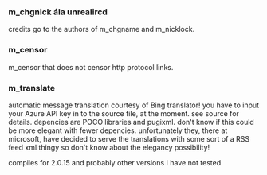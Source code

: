 ### m_chgnick ála unrealircd

credits go to the authors of m_chgname and m_nicklock.

### m_censor
m_censor that does not censor http protocol links.

### m_translate
automatic message translation courtesy of Bing translator! you have to input
your Azure API key in to the source file, at the moment. see source for details.
depencies are POCO libraries and pugixml. don't know if this could be more
elegant with fewer depencies. unfortunately they, there at microsoft, have
decided to serve the translations with some sort of a RSS feed xml thingy so
don't know about the elegancy possibility!

compiles for 2.0.15 and probably other versions I have not tested
